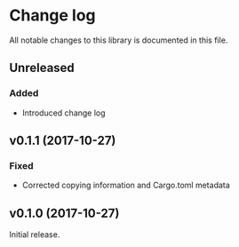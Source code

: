 Change log
==========

All notable changes to this library is documented in this file.

Unreleased
----------

### Added

- Introduced change log


v0.1.1 (2017-10-27)
-------------------

### Fixed

- Corrected copying information and Cargo.toml metadata


v0.1.0 (2017-10-27)
-------------------

Initial release.
